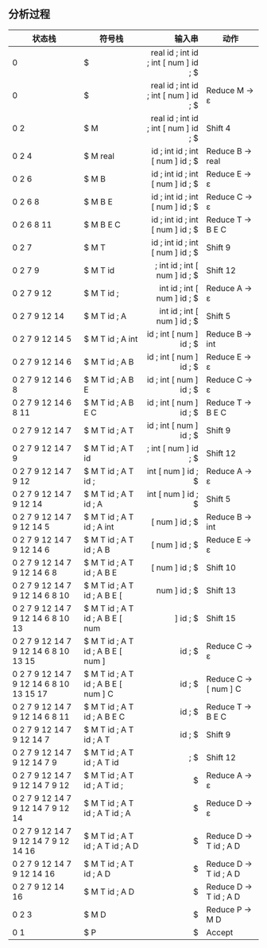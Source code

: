 ## 分析过程
| 状态栈 | 符号栈 | 输入串 | 动作 |
| --- | --- | ---: | --- |
| 0 | $ | real id ; int id ; int [ num ] id ; $ |  |
| 0 | $ | real id ; int id ; int [ num ] id ; $ | Reduce M → ε |
| 0 2 | $ M | real id ; int id ; int [ num ] id ; $ | Shift 4|
| 0 2 4 | $ M real | id ; int id ; int [ num ] id ; $ | Reduce B → real |
| 0 2 6 | $ M B | id ; int id ; int [ num ] id ; $ | Reduce E → ε |
| 0 2 6 8 | $ M B E | id ; int id ; int [ num ] id ; $ | Reduce C → ε |
| 0 2 6 8 11 | $ M B E C | id ; int id ; int [ num ] id ; $ | Reduce T → B E C |
| 0 2 7 | $ M T | id ; int id ; int [ num ] id ; $ | Shift 9|
| 0 2 7 9 | $ M T id | ; int id ; int [ num ] id ; $ | Shift 12|
| 0 2 7 9 12 | $ M T id ; | int id ; int [ num ] id ; $ | Reduce A → ε |
| 0 2 7 9 12 14 | $ M T id ; A | int id ; int [ num ] id ; $ | Shift 5|
| 0 2 7 9 12 14 5 | $ M T id ; A int | id ; int [ num ] id ; $ | Reduce B → int |
| 0 2 7 9 12 14 6 | $ M T id ; A B | id ; int [ num ] id ; $ | Reduce E → ε |
| 0 2 7 9 12 14 6 8 | $ M T id ; A B E | id ; int [ num ] id ; $ | Reduce C → ε |
| 0 2 7 9 12 14 6 8 11 | $ M T id ; A B E C | id ; int [ num ] id ; $ | Reduce T → B E C |
| 0 2 7 9 12 14 7 | $ M T id ; A T | id ; int [ num ] id ; $ | Shift 9|
| 0 2 7 9 12 14 7 9 | $ M T id ; A T id | ; int [ num ] id ; $ | Shift 12|
| 0 2 7 9 12 14 7 9 12 | $ M T id ; A T id ; | int [ num ] id ; $ | Reduce A → ε |
| 0 2 7 9 12 14 7 9 12 14 | $ M T id ; A T id ; A | int [ num ] id ; $ | Shift 5|
| 0 2 7 9 12 14 7 9 12 14 5 | $ M T id ; A T id ; A int | [ num ] id ; $ | Reduce B → int |
| 0 2 7 9 12 14 7 9 12 14 6 | $ M T id ; A T id ; A B | [ num ] id ; $ | Reduce E → ε |
| 0 2 7 9 12 14 7 9 12 14 6 8 | $ M T id ; A T id ; A B E | [ num ] id ; $ | Shift 10|
| 0 2 7 9 12 14 7 9 12 14 6 8 10 | $ M T id ; A T id ; A B E [ | num ] id ; $ | Shift 13|
| 0 2 7 9 12 14 7 9 12 14 6 8 10 13 | $ M T id ; A T id ; A B E [ num | ] id ; $ | Shift 15|
| 0 2 7 9 12 14 7 9 12 14 6 8 10 13 15 | $ M T id ; A T id ; A B E [ num ] | id ; $ | Reduce C → ε |
| 0 2 7 9 12 14 7 9 12 14 6 8 10 13 15 17 | $ M T id ; A T id ; A B E [ num ] C | id ; $ | Reduce C → [ num ] C |
| 0 2 7 9 12 14 7 9 12 14 6 8 11 | $ M T id ; A T id ; A B E C | id ; $ | Reduce T → B E C |
| 0 2 7 9 12 14 7 9 12 14 7 | $ M T id ; A T id ; A T | id ; $ | Shift 9|
| 0 2 7 9 12 14 7 9 12 14 7 9 | $ M T id ; A T id ; A T id | ; $ | Shift 12|
| 0 2 7 9 12 14 7 9 12 14 7 9 12 | $ M T id ; A T id ; A T id ; | $ | Reduce A → ε |
| 0 2 7 9 12 14 7 9 12 14 7 9 12 14 | $ M T id ; A T id ; A T id ; A | $ | Reduce D → ε |
| 0 2 7 9 12 14 7 9 12 14 7 9 12 14 16 | $ M T id ; A T id ; A T id ; A D | $ | Reduce D → T id ; A D |
| 0 2 7 9 12 14 7 9 12 14 16 | $ M T id ; A T id ; A D | $ | Reduce D → T id ; A D |
| 0 2 7 9 12 14 16 | $ M T id ; A D | $ | Reduce D → T id ; A D |
| 0 2 3 | $ M D | $ | Reduce P → M D |
| 0 1 | $ P | $ | Accept|
